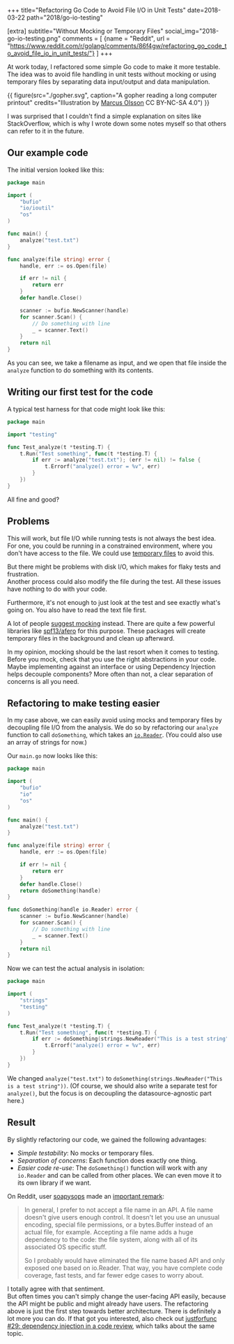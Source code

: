 +++
title="Refactoring Go Code to Avoid File I/O in Unit Tests"
date=2018-03-22
path="2018/go-io-testing"

[extra]
subtitle="Without Mocking or Temporary Files"
social_img="2018-go-io-testing.png"
comments = [
  {name = "Reddit", url = "https://www.reddit.com/r/golang/comments/86f4gw/refactoring_go_code_to_avoid_file_io_in_unit_tests/"}
]
+++


At work today, I refactored some simple Go code to make it more testable.
The idea was to avoid file handling in unit tests without mocking or using temporary files by separating data input/output and data manipulation.

<!-- more -->

{{ figure(src="./gopher.svg", caption="A gopher reading a long computer printout" credits="Illustration by [Marcus Olsson](https://github.com/marcusolsson/gophers/) CC BY-NC-SA 4.0") }}

I was surprised that I couldn't find a simple explanation on sites like StackOverflow,
which is why I wrote down some notes myself so that others can refer to it in the future.

## Our example code

The initial version looked like this:

```go
package main

import (
	"bufio"
	"io/ioutil"
	"os"
)

func main() {
	analyze("test.txt")
}

func analyze(file string) error {
	handle, err := os.Open(file)

	if err != nil {
		return err
	}
	defer handle.Close()

	scanner := bufio.NewScanner(handle)
	for scanner.Scan() {
		// Do something with line
		_ = scanner.Text()
	}
	return nil
}
```

As you can see, we take a filename as input, and we open that file inside the `analyze` function to do something with its contents.

## Writing our first test for the code

A typical test harness for that code might look like this:

```go
package main

import "testing"

func Test_analyze(t *testing.T) {
	t.Run("Test something", func(t *testing.T) {
		if err := analyze("test.txt"); (err != nil) != false {
			t.Errorf("analyze() error = %v", err)
		}
	})
}
```

All fine and good?  

## Problems

This will work, but file I/O while running tests is not always the best idea.
For one, you could be running in a constrained environment, where you don't have access to the file.
We could use [temporary files](https://stackoverflow.com/a/20924657/270334) to avoid this.

But there might be problems with disk I/O, which makes for flaky tests and frustration.  
Another process could also modify the file during the test.
All these issues have nothing to do with your code.

Furthermore, it's not enough to just look at the test and see exactly what's going on. You also have to read the text file first.

A lot of people [suggest mocking](https://stackoverflow.com/a/37035375/270334) instead. 
There are quite a few powerful libraries like [spf13/afero](https://github.com/spf13/afero) for this purpose.
These packages will create temporary files in the background and clean up afterward.

In my opinion, mocking should be the last resort when it comes to testing. Before you mock, check that you use the right abstractions in your code.
Maybe implementing against an interface or using Dependency Injection helps decouple components?
More often than not, a clear separation of concerns is all you need.

## Refactoring to make testing easier

In my case above, we can easily avoid using mocks and temporary files by decoupling file I/O from the analysis.
We do so by refactoring our `analyze` function to call `doSomething`, which takes an [`io.Reader`](https://golang.org/pkg/io/#Reader).
(You could also use an array of strings for now.)

Our `main.go` now looks like this:

```go
package main

import (
	"bufio"
	"io"
	"os"
)

func main() {
	analyze("test.txt")
}

func analyze(file string) error {
	handle, err := os.Open(file)

	if err != nil {
		return err
	}
	defer handle.Close()
	return doSomething(handle)
}

func doSomething(handle io.Reader) error {
	scanner := bufio.NewScanner(handle)
	for scanner.Scan() {
		// Do something with line
		_ = scanner.Text()
	}
	return nil
}
```

Now we can test the actual analysis in isolation:

```go
package main

import (
	"strings"
	"testing"
)

func Test_analyze(t *testing.T) {
	t.Run("Test something", func(t *testing.T) {
		if err := doSomething(strings.NewReader("This is a test string")); (err != nil) != false {
			t.Errorf("analyze() error = %v", err)
		}
	})
}
```

We changed `analyze("test.txt")` to `doSomething(strings.NewReader("This is a test string"))`.
(Of course, we should also write a separate test for `analyze()`, but the focus is on decoupling the datasource-agnostic part here.)

## Result

By slightly refactoring our code, we gained the following advantages:

* *Simple testability*: No mocks or temporary files.
* *Separation of concerns*: Each function does exactly one thing.
* *Easier code re-use*: The `doSomething()` function will work with any `io.Reader` and can be called from other places. We can even move it to its own library if we want.

On Reddit, user [soapysops](https://www.reddit.com/user/soapysops) made an [important remark](https://www.reddit.com/r/golang/comments/86f4gw/refactoring_go_code_to_avoid_file_io_in_unit_tests/dw4l2bq/):  
> In general, I prefer to not accept a file name in an API. A file name doesn't give users enough control. It doesn't let you use an unusual encoding, special file permissions, or a bytes.Buffer instead of an actual file, for example. Accepting a file name adds a huge dependency to the code: the file system, along with all of its associated OS specific stuff.
>
> So I probably would have eliminated the file name based API and only exposed one based on io.Reader. That way, you have complete code coverage, fast tests, and far fewer edge cases to worry about.

I totally agree with that sentiment.  
But often times you can't simply change the user-facing API easily, because the API might be public and might already have users. 
The refactoring above is just the first step towards better architecture. There is definitely a lot more you can do.
If that got you interested, also check out [justforfunc #29: dependency injection in a code review](https://youtu.be/ifBUfIb7kdo), which talks about the same topic.
